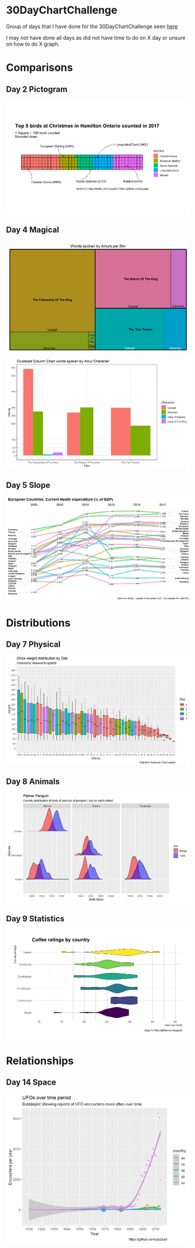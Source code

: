 # 30DayChartChallenge

Group of days that I have done for the 30DayChartChallenge seen [here](https://github.com/Z3tt/30DayChartChallenge_Collection2021)

I may not have done all days as did not have time to do on X day or unsure on how to do X graph. 

# Comparisons
## Day 2 Pictogram

![Bird waffle plot](https://github.com/jezzaayt/30DayChartChallenge/blob/main/day%202/Bird_waffle_plot.png)

## Day 4 Magical

![Words spoken per Ainur](https://raw.githubusercontent.com/jezzaayt/30DayChartChallenge/main/Day%204/words%20spoken%20per%20film%20per%20ainur.png)


![Clusted column ainur spoken words per film](https://github.com/jezzaayt/30DayChartChallenge/blob/main/Day%204/clustercolumn%20Ainurs.png)

## Day 5 Slope


![European countries current health expenditure (% of GDP)](https://raw.githubusercontent.com/jezzaayt/30DayChartChallenge/main/day%205/European%20Countries.png)


# Distributions 
## Day 7 Physical

![chick weight distribution by diet](https://raw.githubusercontent.com/jezzaayt/30DayChartChallenge/main/day%207/Order%20Chicks%20by%20heaviest.png)


## Day 8 Animals

![Palmer penguins density distribution across penguin species](https://raw.githubusercontent.com/jezzaayt/30DayChartChallenge/main/day%208/Palmer%20Penguins.png)

## Day 9 Statistics 
![Coffee Ratings by Countries](https://github.com/jezzaayt/30DayChartChallenge/blob/main/day%209/coffee_country.png)

# Relationships

## Day 14 Space
![UFOs over time](https://github.com/jezzaayt/30DayChartChallenge/blob/main/day%2014/UFO%20over%20time%20spike.png)

